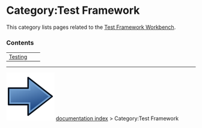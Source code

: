 # Category:Test Framework
This category lists pages related to the [Test Framework Workbench](Testing.md).

### Contents

|     |     |     |
| --- | --- | --- |
| [Testing](Testing.md) |



---
![](images/Button_right.svg) [documentation index](../README.md) > Category:Test Framework
